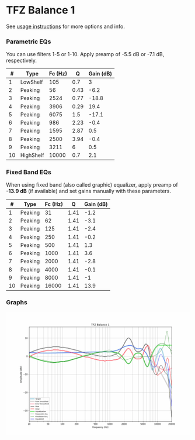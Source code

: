 # TFZ Balance 1
See [usage instructions](https://github.com/jaakkopasanen/AutoEq#usage) for more options and info.

### Parametric EQs
You can use filters 1-5 or 1-10. Apply preamp of -5.5 dB or -7.1 dB, respectively.

|   # | Type      |   Fc (Hz) |    Q |   Gain (dB) |
|-----|-----------|-----------|------|-------------|
|   1 | LowShelf  |       105 | 0.7  |         3   |
|   2 | Peaking   |        56 | 0.43 |        -6.2 |
|   3 | Peaking   |      2524 | 0.77 |       -18.8 |
|   4 | Peaking   |      3906 | 0.29 |        19.4 |
|   5 | Peaking   |      6075 | 1.5  |       -17.1 |
|   6 | Peaking   |       986 | 2.23 |        -0.4 |
|   7 | Peaking   |      1595 | 2.87 |         0.5 |
|   8 | Peaking   |      2500 | 3.94 |        -0.4 |
|   9 | Peaking   |      3211 | 6    |         0.5 |
|  10 | HighShelf |     10000 | 0.7  |         2.1 |

### Fixed Band EQs
When using fixed band (also called graphic) equalizer, apply preamp of **-13.9 dB** (if available) and set gains manually with these parameters.

|   # | Type    |   Fc (Hz) |    Q |   Gain (dB) |
|-----|---------|-----------|------|-------------|
|   1 | Peaking |        31 | 1.41 |        -1.2 |
|   2 | Peaking |        62 | 1.41 |        -3.1 |
|   3 | Peaking |       125 | 1.41 |        -2.4 |
|   4 | Peaking |       250 | 1.41 |        -0.2 |
|   5 | Peaking |       500 | 1.41 |         1.3 |
|   6 | Peaking |      1000 | 1.41 |         3.6 |
|   7 | Peaking |      2000 | 1.41 |        -2.8 |
|   8 | Peaking |      4000 | 1.41 |        -0.1 |
|   9 | Peaking |      8000 | 1.41 |        -1   |
|  10 | Peaking |     16000 | 1.41 |        13.9 |

### Graphs
![](./TFZ%20Balance%201.png)

